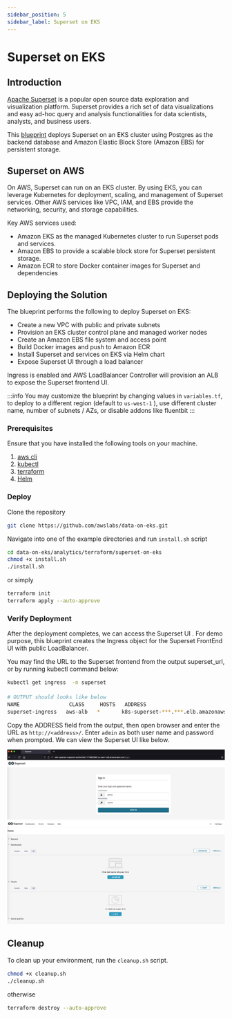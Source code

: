 ```yaml
---
sidebar_position: 5
sidebar_label: Superset on EKS
---
```

# Superset on EKS

## Introduction
[Apache Superset](https://superset.apache.org/) is a popular open source data exploration and visualization platform. Superset provides a rich set of data visualizations and easy ad-hoc query and analysis functionalities for data scientists, analysts, and business users.

This [blueprint](https://github.com/awslabs/data-on-eks/tree/main/analytics/terraform/superset-on-eks) deploys Superset on an EKS cluster using Postgres as the backend database and Amazon Elastic Block Store (Amazon EBS) for persistent storage.

## Superset on AWS

On AWS, Superset can run on an EKS cluster. By using EKS, you can leverage Kubernetes for deployment, scaling, and management of Superset services. Other AWS services like VPC, IAM, and EBS provide the networking, security, and storage capabilities.

Key AWS services used:

- Amazon EKS as the managed Kubernetes cluster to run Superset pods and services.
- Amazon EBS to provide a scalable block store for Superset persistent storage.
- Amazon ECR to store Docker container images for Superset and dependencies

## Deploying the Solution

The blueprint performs the following to deploy Superset on EKS:

- Create a new VPC with public and private subnets
- Provision an EKS cluster control plane and managed worker nodes
- Create an Amazon EBS file system and access point
- Build Docker images and push to Amazon ECR
- Install Superset and services on EKS via Helm chart
- Expose Superset UI through a load balancer

 Ingress is enabled and AWS LoadBalancer Controller will provision an ALB to expose the Superset frontend UI.

:::info
You may customize the blueprint by changing values in `variables.tf`, to deploy to a different region (default to `us-west-1` ), use different cluster name, number of subnets / AZs, or disable addons like fluentbit
:::


### Prerequisites

Ensure that you have installed the following tools on your machine.

1. [aws cli](https://docs.aws.amazon.com/cli/latest/userguide/install-cliv2.html)
2. [kubectl](https://Kubernetes.io/docs/tasks/tools/)
3. [terraform](https://learn.hashicorp.com/tutorials/terraform/install-cli)
4. [Helm](https://helm.sh)

### Deploy

Clone the repository

```bash
git clone https://github.com/awslabs/data-on-eks.git
```

Navigate into one of the example directories and run `install.sh` script

```bash
cd data-on-eks/analytics/terraform/superset-on-eks
chmod +x install.sh
./install.sh
```
or simply
```bash
terraform init
terraform apply --auto-approve
```


### Verify Deployment

After the deployment completes, we can access the Superset UI .  For demo purpose, this blueprint creates the Ingress object for the Superset FrontEnd UI with public LoadBalancer.


You may find the URL to the Superset frontend from the output superset_url, or by running kubectl command below:

```sh
kubectl get ingress  -n superset

# OUTPUT should looks like below
NAME                CLASS     HOSTS   ADDRESS                                                                   PORTS   AGE
superset-ingress   aws-alb   *       k8s-superset-***.***.elb.amazonaws.com                                     80      125m
```

Copy the ADDRESS field from the output, then open browser and enter the URL as `http://<address>/`. Enter `admin` as both user name and password when prompted.  We can view the Superset UI like below.

![img.png](img/superset1.png)
![img.png](img/superset2.png)

## Cleanup

To clean up your environment, run the `cleanup.sh` script.

```bash
chmod +x cleanup.sh
./cleanup.sh
```
otherwise
```bash
terraform destroy --auto-approve
```
